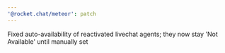 ```yaml
---
'@rocket.chat/meteor': patch
---
```


Fixed auto-availability of reactivated livechat agents; they now stay 'Not Available' until manually set
